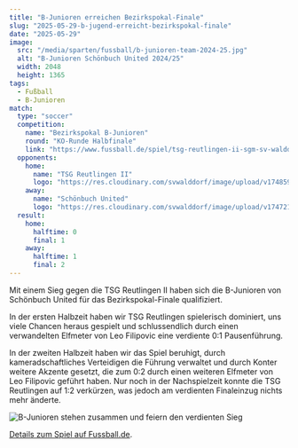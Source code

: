 ```yaml
---
title: "B-Junioren erreichen Bezirkspokal-Finale"
slug: "2025-05-29-b-jugend-erreicht-bezirkspokal-finale"
date: "2025-05-29"
image:
  src: "/media/sparten/fussball/b-junioren-team-2024-25.jpg"
  alt: "B-Junioren Schönbuch United 2024/25"
  width: 2048
  height: 1365
tags:
  - Fußball
  - B-Junioren
match:
  type: "soccer"
  competition:
    name: "Bezirkspokal B-Junioren"
    round: "KO-Runde Halbfinale"
    link: "https://www.fussball.de/spiel/tsg-reutlingen-ii-sgm-sv-walddorf-schoenbuch-united/-/spiel/02SAITRI20000000VS5489B4VTBO2A01"
  opponents:
    home:
      name: "TSG Reutlingen II"
      logo: "https://res.cloudinary.com/svwalddorf/image/upload/v1748593729/TSG_Reutlingen_mgicy2.png"
    away:
      name: "Schönbuch United"
      logo: "https://res.cloudinary.com/svwalddorf/image/upload/v1747212486/Schoenbuch_United_wwbiik.png"
  result:
    home:
      halftime: 0
      final: 1
    away:
      halftime: 1
      final: 2
---
```

Mit einem Sieg gegen die TSG Reutlingen II haben sich die B-Junioren von Schönbuch United für das Bezirkspokal-Finale qualifiziert. 

In der ersten Halbzeit haben wir TSG Reutlingen spielerisch dominiert, uns viele Chancen heraus gespielt und schlussendlich durch einen verwandelten Elfmeter von Leo Filipovic eine verdiente 0:1 Pausenführung.

In der zweiten Halbzeit haben wir das Spiel beruhigt, durch kameradschaftliches Verteidigen die Führung verwaltet und durch Konter weitere Akzente gesetzt, die zum 0:2 durch einen weiteren Elfmeter von Leo Filipovic geführt haben. Nur noch in der Nachspielzeit konnte die TSG Reutlingen auf 1:2 verkürzen, was jedoch am verdienten Finaleinzug nichts mehr änderte.

![B-Junioren stehen zusammen und feiern den verdienten Sieg](https://res.cloudinary.com/svwalddorf/image/upload/v1748594892/d6c5d860-1bb9-4d19-ba86-f23e1ebeb474_cpcwb6.jpg)

[Details zum Spiel auf Fussball.de](https://www.fussball.de/spiel/tsg-reutlingen-ii-sgm-sv-walddorf-schoenbuch-united/-/spiel/02SAITRI20000000VS5489B4VTBO2A01).